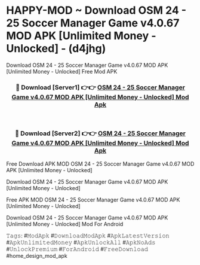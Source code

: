 # HAPPY-MOD ~ Download OSM 24 - 25 Soccer Manager Game v4.0.67 MOD APK [Unlimited Money - Unlocked] - (d4jhg)
Download OSM 24 - 25 Soccer Manager Game v4.0.67 MOD APK [Unlimited Money - Unlocked] Free Mod APK

<div align="center">
<h3>🔴 Download [Server1] 👉👉 <a href="https://apk-comot.site?title=OSM_24_-_25_Soccer_Manager_Game_v4.0.67_MOD_APK_[Unlimited_Money_-_Unlocked]">OSM 24 - 25 Soccer Manager Game v4.0.67 MOD APK [Unlimited Money - Unlocked] Mod Apk</a></h3><br>

<h3>🔴 Download [Server2] 👉👉 <a href="https://apk-comot.site?title=OSM_24_-_25_Soccer_Manager_Game_v4.0.67_MOD_APK_[Unlimited_Money_-_Unlocked]">OSM 24 - 25 Soccer Manager Game v4.0.67 MOD APK [Unlimited Money - Unlocked] Mod Apk</a></h3>
</div>


Free Download APK MOD OSM 24 - 25 Soccer Manager Game v4.0.67 MOD APK [Unlimited Money - Unlocked]

Download OSM 24 - 25 Soccer Manager Game v4.0.67 MOD APK [Unlimited Money - Unlocked] 

Free APK MOD OSM 24 - 25 Soccer Manager Game v4.0.67 MOD APK [Unlimited Money - Unlocked] 

Download OSM 24 - 25 Soccer Manager Game v4.0.67 MOD APK [Unlimited Money - Unlocked] Mod For Android

𝚃𝚊𝚐𝚜: #𝙼𝚘𝚍𝙰𝚙𝚔 #𝙳𝚘𝚠𝚗𝚕𝚘𝚊𝚍𝙼𝚘𝚍𝙰𝚙𝚔 #𝙰𝚙𝚔𝙻𝚊𝚝𝚎𝚜𝚝𝚅𝚎𝚛𝚜𝚒𝚘𝚗 #𝙰𝚙𝚔𝚄𝚗𝚕𝚒𝚖𝚒𝚝𝚎𝚍𝙼𝚘𝚗𝚎𝚢 #𝙰𝚙𝚔𝚄𝚗𝚕𝚘𝚌𝚔𝙰𝚕𝚕 #𝙰𝚙𝚔𝙽𝚘𝙰𝚍𝚜 #𝚄𝚗𝚕𝚘𝚌𝚔𝙿𝚛𝚎𝚖𝚒𝚞𝚖 #𝙵𝚘𝚛𝙰𝚗𝚍𝚛𝚘𝚒𝚍 #𝙵𝚛𝚎𝚎𝙳𝚘𝚠𝚗𝚕𝚘𝚊𝚍 #home_design_mod_apk
